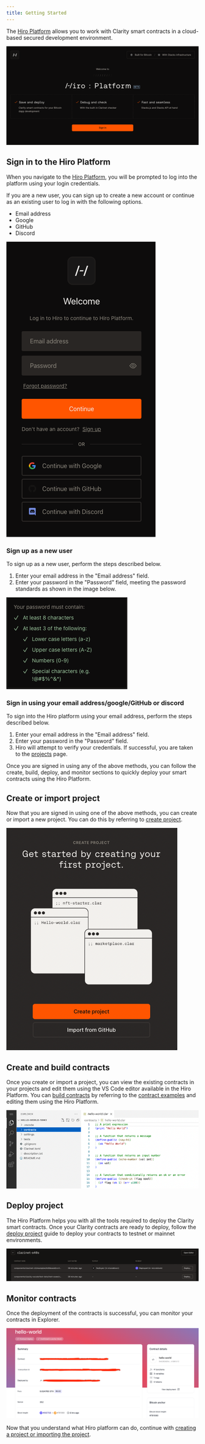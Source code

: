 ```yaml
---
title: Getting Started
---
```


The [Hiro Platform](https://platform.hiro.so/) allows you to work with Clarity smart contracts in a cloud-based secured development environment.

![The Hiro Platform landing page](images/platform-sign-in.png)

## Sign in to the Hiro Platform

When you navigate to the [Hiro Platform](https://platform.hiro.so/), you will be prompted to log into the platform using your login credentials.

If you are a new user, you can sign up to create a new account or continue as an existing user to log in with the following options.

- Email address
- Google
- GitHub
- Discord

![Platform login](images/platform-login.png)

### Sign up as a new user

To sign up as a new user, perform the steps described below.

1. Enter your email address in the "Email address" field.
2. Enter your password in the "Password" field, meeting the password standards as shown in the image below.

![Password standards](images/password-standards.png)

### Sign in using your email address/google/GitHub or discord

To sign into the Hiro platform using your email address, perform the steps described below.

1. Enter your email address in the "Email address" field.
2. Enter your password in the "Password" field.
3. Hiro will attempt to verify your credentials. If successful, you are taken to the [projects](https://platform.hiro.so/projects/) page.

Once you are signed in using any of the above methods, you can follow the create, build, deploy, and monitor sections to quickly deploy your smart contracts using the Hiro Platform.

## Create or import project

Now that you are signed in using one of the above methods, you can create or import a new project. You can do this by referring to [create project](create-project.md).

![create and import project](images/create-or-import-project.png)

## Create and build contracts

Once you create or import a project, you can view the existing contracts in your projects and edit them using the VS Code editor available in the Hiro Platform. You can [build contracts](build-contract.md) by referring to the [contract examples](contract-examples.md) and editing them using the Hiro Platform.

![create and build contracts](images/vs-code-editor.png)

## Deploy project

The Hiro Platform helps you with all the tools required to deploy the Clarity smart contracts. Once your Clarity contracts are ready to deploy, follow the [deploy project](deploy-project.md) guide to deploy your contracts to testnet or mainnet environments.

![Deploy project](images/mainnet-deployment.png)

## Monitor contracts

Once the deployment of the contracts is successful, you can monitor your contracts in Explorer.

![explorer](images/explorer.png)

Now that you understand what Hiro platform can do, continue with [creating a project or importing the project](create-project.md).
